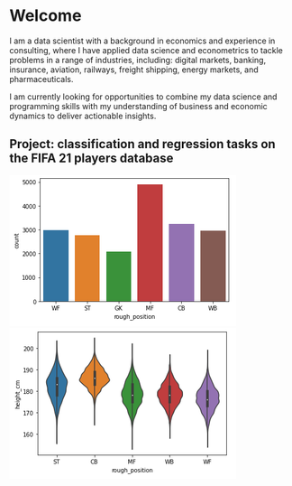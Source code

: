 # Welcome

I am a data scientist with a background in economics and experience in consulting, where I have applied data
science and econometrics to tackle problems in a range of industries, including: digital markets,
banking, insurance, aviation, railways, freight shipping, energy markets, and pharmaceuticals.

I am currently looking for opportunities to combine my data science and programming skills with my
understanding of business and economic dynamics to deliver actionable insights.

## Project: classification and regression tasks on the FIFA 21 players database

![](/images/fifa_position_distribution.png)
![](/images/fifa_height_by_position.png)
